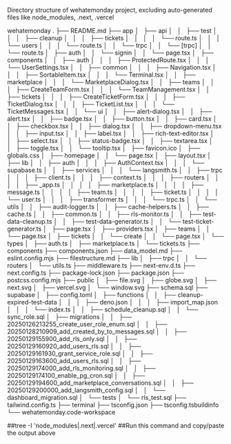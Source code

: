 Directory structure of wehatemonday project, excluding auto-generated files like node_modules, .next, .vercel

wehatemonday
.
├── README.md
├── app
│   ├── api
│   │   ├── test
│   │   │   ├── cleanup
│   │   │   ├── tickets
│   │   │   │   └── route.ts
│   │   │   └── users
│   │   │       └── route.ts
│   │   └── trpc
│   │       └── [trpc]
│   │           └── route.ts
│   ├── auth
│   │   └── signin
│   │       └── page.tsx
│   ├── components
│   │   ├── auth
│   │   │   ├── ProtectedRoute.tsx
│   │   │   └── UserSettings.tsx
│   │   ├── common
│   │   │   ├── Navigation.tsx
│   │   │   ├── SortableItem.tsx
│   │   │   └── Terminal.tsx
│   │   ├── marketplace
│   │   │   └── MarketplaceDialog.tsx
│   │   ├── teams
│   │   │   ├── CreateTeamForm.tsx
│   │   │   └── TeamManagement.tsx
│   │   ├── tickets
│   │   │   ├── CreateTicketForm.tsx
│   │   │   ├── TicketDialog.tsx
│   │   │   ├── TicketList.tsx
│   │   │   └── TicketMessages.tsx
│   │   └── ui
│   │       ├── alert-dialog.tsx
│   │       ├── alert.tsx
│   │       ├── badge.tsx
│   │       ├── button.tsx
│   │       ├── card.tsx
│   │       ├── checkbox.tsx
│   │       ├── dialog.tsx
│   │       ├── dropdown-menu.tsx
│   │       ├── input.tsx
│   │       ├── label.tsx
│   │       ├── rich-text-editor.tsx
│   │       ├── select.tsx
│   │       ├── status-badge.tsx
│   │       ├── textarea.tsx
│   │       ├── toggle.tsx
│   │       └── tooltip.tsx
│   ├── favicon.ico
│   ├── globals.css
│   ├── homepage
│   │   └── page.tsx
│   ├── layout.tsx
│   ├── lib
│   │   ├── auth
│   │   │   ├── AuthContext.tsx
│   │   │   └── supabase.ts
│   │   ├── services
│   │   │   └── langsmith.ts
│   │   ├── trpc
│   │   │   ├── client.ts
│   │   │   ├── context.ts
│   │   │   ├── routers
│   │   │   │   ├── _app.ts
│   │   │   │   ├── marketplace.ts
│   │   │   │   ├── message.ts
│   │   │   │   ├── team.ts
│   │   │   │   ├── ticket.ts
│   │   │   │   └── user.ts
│   │   │   ├── transformer.ts
│   │   │   └── trpc.ts
│   │   └── utils
│   │       ├── audit-logger.ts
│   │       ├── cache-helpers.ts
│   │       ├── cache.ts
│   │       ├── common.ts
│   │       ├── rls-monitor.ts
│   │       ├── test-data-cleanup.ts
│   │       ├── test-data-generator.ts
│   │       └── test-ticket-generator.ts
│   ├── page.tsx
│   ├── providers.tsx
│   ├── teams
│   │   └── page.tsx
│   ├── tickets
│   │   └── create
│   │       └── page.tsx
│   └── types
│       ├── auth.ts
│       ├── marketplace.ts
│       └── tickets.ts
├── components
├── components.json
├── data_model.md
├── eslint.config.mjs
├── filestructure.md
├── lib
│   ├── trpc
│   │   └── routers
│   └── utils.ts
├── middleware.ts
├── next-env.d.ts
├── next.config.ts
├── package-lock.json
├── package.json
├── postcss.config.mjs
├── public
│   ├── file.svg
│   ├── globe.svg
│   ├── next.svg
│   ├── vercel.svg
│   └── window.svg
├── schema.sql
├── supabase
│   ├── config.toml
│   ├── functions
│   │   ├── cleanup-expired-test-data
│   │   │   ├── deno.json
│   │   │   ├── import_map.json
│   │   │   └── index.ts
│   │   ├── schedule_cleanup.sql
│   │   └── sync_role.sql
│   ├── migrations
│   │   ├── 20250126213255_create_user_role_enum.sql
│   │   ├── 20250128210909_add_created_by_to_messages.sql
│   │   ├── 20250129155900_add_rls_only.sql
│   │   ├── 20250129160920_add_users_rls.sql
│   │   ├── 20250129161930_grant_service_role.sql
│   │   ├── 20250129163600_add_users_rls.sql
│   │   ├── 20250129174000_add_rls_monitoring.sql
│   │   ├── 20250129174100_enable_pg_cron.sql
│   │   ├── 20250129194600_add_marketplace_conversations.sql
│   │   ├── 20250129200000_add_langsmith_config.sql
│   │   └── dashboard_migration.sql
│   └── tests
│       └── rls_test.sql
├── tailwind.config.ts
├── terminal
├── tsconfig.json
├── tsconfig.tsbuildinfo
└── wehatemonday.code-workspace

##tree -I 'node_modules|.next|.vercel' 
##Run this command and copy/paste the output above
